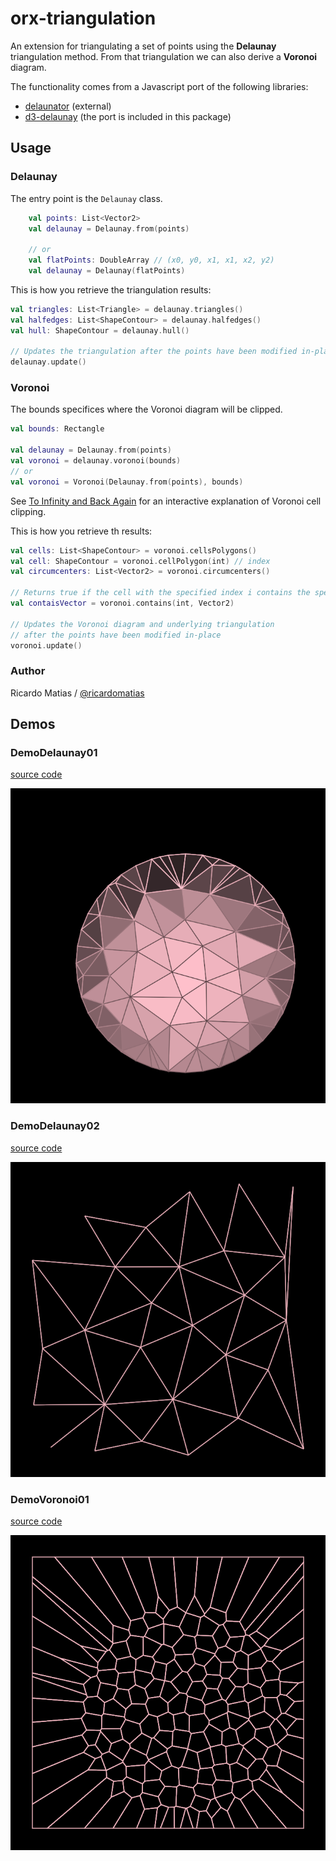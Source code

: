 # orx-triangulation

An extension for triangulating a set of points using the **Delaunay** triangulation method. From that triangulation we can also derive a **Voronoi** diagram.

The functionality comes from a Javascript port of the following libraries:

* [delaunator](https://github.com/ricardomatias/delaunator) (external)
* [d3-delaunay](https://github.com/d3/d3-delaunay) (the port is included in this package)

## Usage

### Delaunay

The entry point is the `Delaunay` class.

```kotlin
    val points: List<Vector2>
    val delaunay = Delaunay.from(points)

    // or
    val flatPoints: DoubleArray // (x0, y0, x1, x1, x2, y2)
    val delaunay = Delaunay(flatPoints)
```

This is how you retrieve the triangulation results:

```kotlin
val triangles: List<Triangle> = delaunay.triangles()
val halfedges: List<ShapeContour> = delaunay.halfedges()
val hull: ShapeContour = delaunay.hull()

// Updates the triangulation after the points have been modified in-place.
delaunay.update()
```

### Voronoi

The bounds specifices where the Voronoi diagram will be clipped.

```kotlin
val bounds: Rectangle

val delaunay = Delaunay.from(points)
val voronoi = delaunay.voronoi(bounds)
// or
val voronoi = Voronoi(Delaunay.from(points), bounds)
```

See [To Infinity and Back Again](https://observablehq.com/@mbostock/to-infinity-and-back-again) for an interactive explanation of Voronoi cell clipping.

This is how you retrieve th results:

```kotlin
val cells: List<ShapeContour> = voronoi.cellsPolygons()
val cell: ShapeContour = voronoi.cellPolygon(int) // index
val circumcenters: List<Vector2> = voronoi.circumcenters()

// Returns true if the cell with the specified index i contains the specified vector
val contaisVector = voronoi.contains(int, Vector2)

// Updates the Voronoi diagram and underlying triangulation
// after the points have been modified in-place
voronoi.update()
```


### Author

Ricardo Matias / [@ricardomatias](https://github.com/ricardomatias)
<!-- __demos__ -->
## Demos
### DemoDelaunay01
[source code](src/demo/kotlin/DemoDelaunay01.kt)

![DemoDelaunay01Kt](https://raw.githubusercontent.com/openrndr/orx/media/orx-triangulation/images/DemoDelaunay01Kt.png)

### DemoDelaunay02
[source code](src/demo/kotlin/DemoDelaunay02.kt)

![DemoDelaunay02Kt](https://raw.githubusercontent.com/openrndr/orx/media/orx-triangulation/images/DemoDelaunay02Kt.png)

### DemoVoronoi01
[source code](src/demo/kotlin/DemoVoronoi01.kt)

![DemoVoronoi01Kt](https://raw.githubusercontent.com/openrndr/orx/media/orx-triangulation/images/DemoVoronoi01Kt.png)
